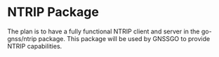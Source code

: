 # NTRIP Package

The plan is to have a fully functional NTRIP client and server in the go-gnss/ntrip package. This package will be used by GNSSGO to provide NTRIP capabilities.     